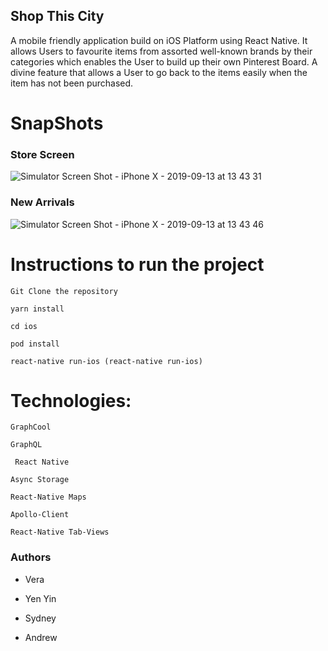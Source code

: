 ## Shop This City
  A mobile friendly application build on iOS Platform using React Native. It allows Users to favourite items from assorted well-known brands by their categories which enables the User to build up their own Pinterest Board. A divine feature that allows a User to go back to the items easily when the item has not been purchased. 
  
  # SnapShots
 
 
### Store Screen  
 
![Simulator Screen Shot - iPhone X - 2019-09-13 at 13 43 31](https://user-images.githubusercontent.com/43800526/64897369-06140a00-d638-11e9-8e65-22e07a1d391b.png)


### New Arrivals 

![Simulator Screen Shot - iPhone X - 2019-09-13 at 13 43 46](https://user-images.githubusercontent.com/43800526/64897309-d1a04e00-d637-11e9-8e3f-e0faa4190614.png)



# Instructions to run the project 


```Git Clone the repository``` 

```yarn install``` 

```cd ios``` 

```pod install```

```react-native run-ios (react-native run-ios)```

# Technologies: 

```GraphCool```

```GraphQL```

```	React Native```

```Async Storage```

```React-Native Maps```

```Apollo-Client``` 

```React-Native Tab-Views``` 

### Authors

- Vera

- Yen Yin

- Sydney

- Andrew
